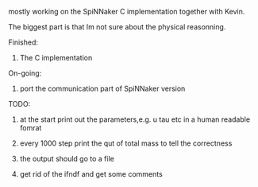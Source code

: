 
mostly working on the SpiNNaker C implementation together with Kevin.

The biggest part is that Im not sure about the physical reasonning.


Finished:
1. The C implementation


On-going:
1. port the communication part of SpiNNaker version 



TODO:

1. at the start print out the parameters,e.g. u tau etc in a human readable fomrat

2. every 1000 step print the qut of total mass to tell the correctness

3. the output should go to a file

4. get rid of the ifndf and get some comments

